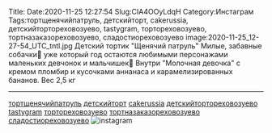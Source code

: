 Title:
Date:2020-11-25 12:27:54
Slug:CIA4OOyLdqH
Category:Инстаграм
Tags:тортщенячийпатруль, детскийторт, cakerussia, детскийтортореховозуево, tastygram, тортореховозуево, тортназаказореховозуево, сладостиореховозуево
image:2020-11-25_12-27-54_UTC_tntl.jpg
Детский тортик "Щенячий патруль"
Милые, забавные собачки🐶 уже который год остаются любимыми персонажами маленьких девчонок и мальчишек👫
Внутри "Молочная девочка" с кремом пломбир и кусочками аннанаса и карамелизированных бананов.
Вес 2,5 кг
_________________________
[тортщенячийпатруль]({tag}тортщенячийпатруль) [детскийторт]({tag}детскийторт) [cakerussia]({tag}cakerussia)
[детскийтортореховозуево]({tag}детскийтортореховозуево) [tastygram]({tag}tastygram) [тортореховозуево]({tag}тортореховозуево) [тортназаказореховозуево]({tag}тортназаказореховозуево) [сладостиореховозуево]({tag}сладостиореховозуево)
![instagram]({attach}images/2020-11-25_12-27-54_UTC.jpg)
